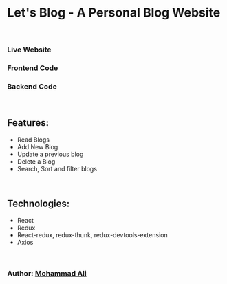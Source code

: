 # Let's Blog - A Personal Blog Website

<br>

### Live Website []()

### Frontend Code []()

### Backend Code []()

<br>

## Features:
* Read Blogs
* Add New Blog
* Update a previous blog
* Delete a Blog
* Search, Sort and filter blogs

<br>

## Technologies:
* React
* Redux
* React-redux, redux-thunk, redux-devtools-extension
* Axios

<br>

### Author: [Mohammad Ali]("https://itsproali.netlify.app/")